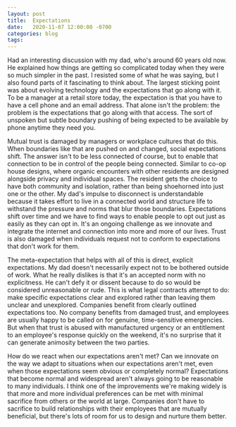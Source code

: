 ```yaml
---
layout: post
title:  Expectations 
date:   2020-11-07 12:00:00 -0700
categories: blog
tags: 
---
```

 
Had an interesting discussion with my dad, who's around 60 years old now. He explained how things are getting so complicated today when they were so much simpler in the past. I resisted some of what he was saying, but I also found parts of it fascinating to think about. The largest sticking point was about evolving technology and the expectations that go along with it. To be a manager at a retail store today, the expectation is that you have to have a cell phone and an email address. That alone isn't the problem: the problem is the expectations that go along with that access. The sort of unspoken but subtle boundary pushing of being expected to be available by phone anytime they need you. 

Mutual trust is damaged by managers or workplace cultures that do this. When boundaries like that are pushed on and changed, social expectations shift. The answer isn't to be less connected of course, but to enable that connection to be in control of the people being connected. Similar to co-op house designs, where organic encounters with other residents are designed alongside privacy and individual spaces. The resident gets the choice to have both community and isolation, rather than being shoehorned into just one or the other. My dad's impulse to disconnect is understandable because it takes effort to live in a connected world and structure life to withstand the pressure and norms that blur those boundaries. Expectations shift over time and we have to find ways to enable people to opt out just as easily as they can opt in. It's an ongoing challenge as we innovate and integrate the internet and connection into more and more of our lives. Trust is also damaged when individuals request not to conform to expectations that don't work for them. 

The meta-expectation that helps with all of this is direct, explicit expectations. My dad doesn't necessarily expect not to be bothered outside of work. What he really dislikes is that it's an accepted norm with no explicitness. He can't defy it or dissent because to do so would be considered unreasonable or rude. This is what legal contracts attempt to do: make specific expectations clear and explored rather than leaving them unclear and unexplored. Companies benefit from clearly outlined expectations too. No company benefits from damaged trust, and employees are usually happy to be called on for genuine, time-sensitive emergencies. But when that trust is abused with manufactured urgency or an entitlement to an employee's response quickly on the weekend, it's no surprise that it can generate animosity between the two parties.  

How do we react when our expectations aren't met? Can we innovate on the way we adapt to situations when our expectations aren't met, even when those expectations seem obvious or completely normal? Expectations that become normal and widespread aren't always going to be reasonable to many individuals. I think one of the improvements we're making widely is that more and more individual preferences can be met with minimal sacrifice from others or the world at large. Companies don't have to sacrifice to build relationships with their employees that are mutually beneficial, but there's lots of room for us to design and nurture them better.  





















